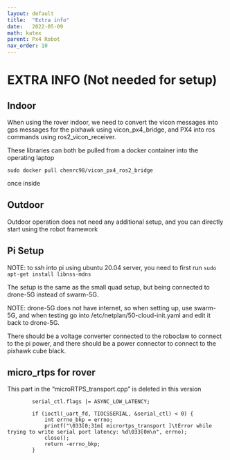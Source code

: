 ```yaml
---
layout: default
title:  "Extra info"
date:   2022-05-09
math: katex
parent: Px4 Robot
nav_order: 10
---
```

# EXTRA INFO (Not needed for setup)

## Indoor
When using the rover indoor, we need to convert the vicon messages into gps messages for the pixhawk using vicon_px4_bridge, and PX4 into ros commands using ros2_vicon_receiver. 

These libraries can both be pulled from a docker container into the operating laptop
```
sudo docker pull chenrc98/vicon_px4_ros2_bridge
```
once inside 


## Outdoor
Outdoor operation does not need any additional setup, and you can directly start using the robot framework

## Pi Setup

NOTE: to ssh into pi using ubuntu 20.04 server, you need to first run ```sudo apt-get install libnss-mdns```

The setup is the same as the small quad setup, but being connected to drone-5G instead of swarm-5G. 

NOTE: drone-5G does not have internet, so when setting up, use swarm-5G, and when testing go into /etc/netplan/50-cloud-init.yaml and edit it back to drone-5G. 

There should be a voltage converter connected to the roboclaw to connect to the pi power, and there should be a power connector to connect to the pixhawk cube black.

## micro_rtps for rover
This part in the “microRTPS_transport.cpp” is deleted in this version
```
        serial_ctl.flags |= ASYNC_LOW_LATENCY;

		if (ioctl(_uart_fd, TIOCSSERIAL, &serial_ctl) < 0) {
			int errno_bkp = errno;
			printf("\033[0;31m[ micrortps_transport ]\tError while trying to write serial port latency: %d\033[0m\n", errno);
			close();
			return -errno_bkp;
		}
```
